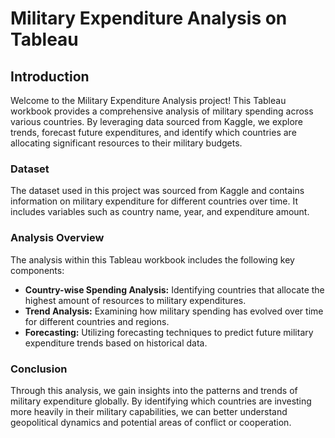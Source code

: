 # Military Expenditure Analysis on Tableau

## Introduction

Welcome to the Military Expenditure Analysis project! This Tableau workbook provides a comprehensive analysis of military spending across various countries. By leveraging data sourced from Kaggle, we explore trends, forecast future expenditures, and identify which countries are allocating significant resources to their military budgets.

### Dataset

The dataset used in this project was sourced from Kaggle and contains information on military expenditure for different countries over time. It includes variables such as country name, year, and expenditure amount.

### Analysis Overview

The analysis within this Tableau workbook includes the following key components:

- **Country-wise Spending Analysis:** Identifying countries that allocate the highest amount of resources to military expenditures.
- **Trend Analysis:** Examining how military spending has evolved over time for different countries and regions.
- **Forecasting:** Utilizing forecasting techniques to predict future military expenditure trends based on historical data.

### Conclusion

Through this analysis, we gain insights into the patterns and trends of military expenditure globally. By identifying which countries are investing more heavily in their military capabilities, we can better understand geopolitical dynamics and potential areas of conflict or cooperation.
